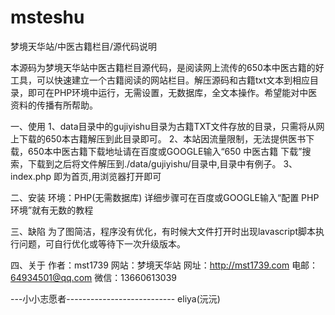 # msteshu

梦境天华站/中医古籍栏目/源代码说明

本源码为梦境天华站中医古籍栏目源代码，是阅读网上流传的650本中医古籍的好工具，可以快速建立一个古籍阅读的网站栏目。解压源码和古籍txt文本到相应目录，即可在PHP环境中运行，无需设置，无数据库，全文本操作。希望能对中医资料的传播有所帮助。

一、使用
1、data目录中的gujiyishu目录为古籍TXT文件存放的目录，只需将从网上下载的650本古籍解压到此目录即可。
2、本站因流量限制，无法提供医书下载，650本中医古籍下载地址请在百度或GOOGLE输入“650 中医古籍 下载”搜索，下载到之后将文件解压到./data/gujiyishu/目录中,目录中有例子。
3、index.php 即为首页,用浏览器打开即可

二、安装
环境：PHP(无需数据库)
详细步骤可在百度或GOOGLE输入“配置 PHP环境”就有无数的教程

三、缺陷
为了图简洁，程序没有优化，有时候大文件打开时出现lavascript脚本执行问题，可自行优化或等待下一次升级版本。

四、关于
作者：mst1739
网站：梦境天华站
网址：http://mst1739.com
电邮：64934501@qq.com
微信：13660613039

---小小志愿者---------------------------
eliya(沅沅)


